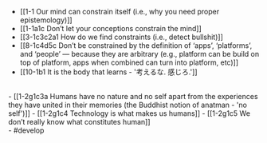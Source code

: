 - [[1-1 Our mind can constrain itself (i.e., why you need proper epistemology)]]
- [[1-1a1c Don’t let your conceptions constrain the mind]]
- [[3-1c3c2a1 How do we find constraints (i.e., detect bullshit)]]
- [[8-1c4d5c Don’t be constrained by the definition of ‘apps’, ‘platforms’, and ‘people’ — because they are arbitrary (e.g., platform can be build on top of platform, apps when combined can turn into platform, etc)]]
- [[10-1b1 It is the body that learns - '考えるな. 感じろ.']]
<br>
- [[1-2g1c3a Humans have no nature and no self apart from the experiences they have united in their memories (the Buddhist notion of anatman - 'no self')]]
- [[1-2g1c4 Technology is what makes us humans]]
- [[1-2g1c5 We don’t really know what constitutes human]]
<br>
- #develop
<br>
